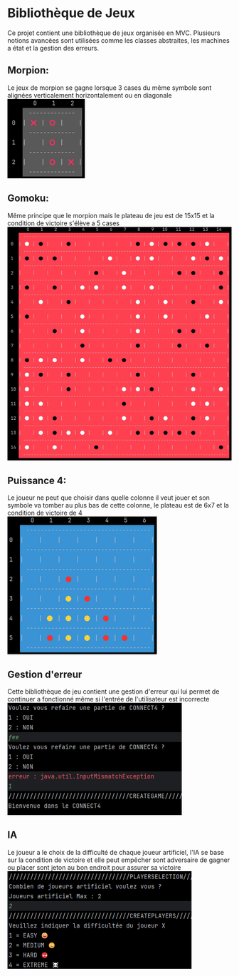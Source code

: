 # Bibliothèque de Jeux
Ce projet contient une bibliothèque de jeux organisée en MVC. Plusieurs notions avancées sont utilisées comme les classes abstraites, les machines a état et la gestion des erreurs.

## Morpion:
Le jeux de morpion se gagne lorsque 3 cases du même symbole sont alignées verticalement horizontalement ou en diagonale 
![JdrJava](https://github.com/apasquier00/boardgame/blob/master/img/tictactoe.png)

## Gomoku:
Même principe que le morpion mais le plateau de jeu est de 15x15 et la condition de victoire s'élève a 5 cases 
![JdrJava](https://github.com/apasquier00/boardgame/blob/master/img/gomoku.png)

## Puissance 4:
Le joueur ne peut que choisir dans quelle colonne il veut jouer et son symbole va tomber au plus bas de cette colonne, le plateau est de 6x7 et la condition de victoire de 4
![JdrJava](https://github.com/apasquier00/boardgame/blob/master/img/connect4.png)

## Gestion d'erreur 
Cette bibliothèque de jeu contient une gestion d'erreur qui lui permet de continuer a fonctionné même si l'entrée de l'utilisateur est incorrecte 
![JdrJava](https://github.com/apasquier00/boardgame/blob/master/img/erreurs.png)

## IA 
Le joueur a le choix de la difficulté de chaque joueur artificiel, l'IA se base sur la condition de victoire et elle peut empêcher sont adversaire de gagner ou placer sont jeton au bon endroit pour assurer sa victoire 
![JdrJava](https://github.com/apasquier00/boardgame/blob/master/img/difficulty.png)
